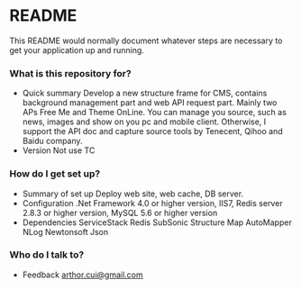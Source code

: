 # README #

This README would normally document whatever steps are necessary to get your application up and running.

### What is this repository for? ###

* Quick summary
Develop a new structure frame for CMS, contains background management part and web API request part.
Mainly two APs Free Me and Theme OnLine.
You can manage you source, such as news, images and show on you pc and mobile client.
Otherwise, I support the API doc and capture source tools by Tenecent, Qihoo and Baidu company.
* Version
Not use TC

### How do I get set up? ###

* Summary of set up
Deploy web site, web cache, DB server.
* Configuration
.Net Framework 4.0 or higher version, IIS7, Redis server 2.8.3 or higher version, MySQL 5.6 or higher version
* Dependencies
ServiceStack Redis
SubSonic
Structure Map
AutoMapper
NLog
Newtonsoft Json

### Who do I talk to? ###

* Feedback
arthor.cui@gmail.com